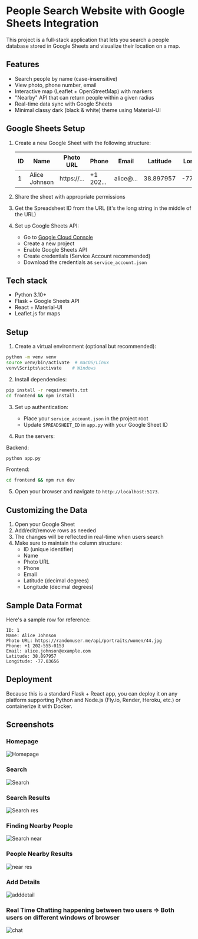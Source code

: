 # People Search Website with Google Sheets Integration

This project is a full-stack application that lets you search a people database stored in Google Sheets and visualize their location on a map.

## Features

* Search people by name (case-insensitive)
* View photo, phone number, email
* Interactive map (Leaflet + OpenStreetMap) with markers
* "Nearby" API that can return people within a given radius
* Real-time data sync with Google Sheets
* Minimal classy dark (black & white) theme using Material-UI

## Google Sheets Setup

1. Create a new Google Sheet with the following structure:

   | ID | Name | Photo URL | Phone | Email | Latitude | Longitude |
   |----|------|-----------|--------|--------|----------|------------|
   | 1  | Alice Johnson | https://... | +1 202... | alice@... | 38.897957 | -77.03656 |

2. Share the sheet with appropriate permissions
3. Get the Spreadsheet ID from the URL (it's the long string in the middle of the URL)
4. Set up Google Sheets API:
   - Go to [Google Cloud Console](https://console.cloud.google.com)
   - Create a new project
   - Enable Google Sheets API
   - Create credentials (Service Account recommended)
   - Download the credentials as `service_account.json`

## Tech stack

* Python 3.10+
* Flask + Google Sheets API
* React + Material-UI
* Leaflet.js for maps

## Setup

1. Create a virtual environment (optional but recommended):

```bash
python -m venv venv
source venv/bin/activate  # macOS/Linux
venv\Scripts\activate    # Windows
```

2. Install dependencies:

```bash
pip install -r requirements.txt
cd frontend && npm install
```

3. Set up authentication:
   - Place your `service_account.json` in the project root
   - Update `SPREADSHEET_ID` in `app.py` with your Google Sheet ID

4. Run the servers:

Backend:
```bash
python app.py
```

Frontend:
```bash
cd frontend && npm run dev
```

5. Open your browser and navigate to `http://localhost:5173`.

## Customizing the Data

1. Open your Google Sheet
2. Add/edit/remove rows as needed
3. The changes will be reflected in real-time when users search
4. Make sure to maintain the column structure:
   - ID (unique identifier)
   - Name
   - Photo URL
   - Phone
   - Email
   - Latitude (decimal degrees)
   - Longitude (decimal degrees)

## Sample Data Format

Here's a sample row for reference:
```
ID: 1
Name: Alice Johnson
Photo URL: https://randomuser.me/api/portraits/women/44.jpg
Phone: +1 202-555-0153
Email: alice.johnson@example.com
Latitude: 38.897957
Longitude: -77.03656
```

## Deployment

Because this is a standard Flask + React app, you can deploy it on any platform supporting Python and Node.js (Fly.io, Render, Heroku, etc.) or containerize it with Docker. 

## Screenshots

### Homepage
![Homepage](Screenshots/Home.png)
### Search
![Search](Screenshots/List.png)
### Search Results 
![Search res](Screenshots/Nameshow.png)
### Finding Nearby People
![Search near](Screenshots/Locdetect.png)
### People Nearby Results
![near res](Screenshots/Nearby.png)
### Add Details
![adddetail](Screenshots/Adddetails.png)
### Real Time Chatting happening between two users => Both users on different windows of browser
![chat](Screenshots/Chat.png)